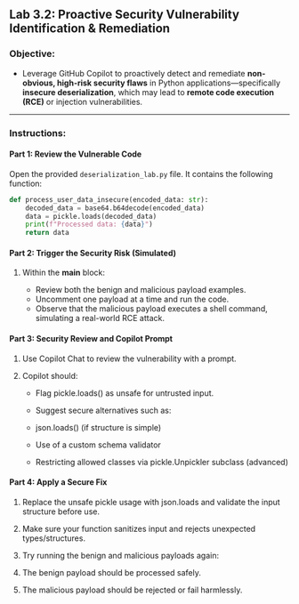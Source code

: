 ##  Lab 3.2: Proactive Security Vulnerability Identification & Remediation

###  Objective:
- Leverage GitHub Copilot to proactively detect and remediate **non-obvious, high-risk security flaws** in Python applications—specifically **insecure deserialization**, which may lead to **remote code execution (RCE)** or injection vulnerabilities.

---

###  Instructions:

####  Part 1: Review the Vulnerable Code

Open the provided `deserialization_lab.py` file. It contains the following function:

```python
def process_user_data_insecure(encoded_data: str):
    decoded_data = base64.b64decode(encoded_data)
    data = pickle.loads(decoded_data)
    print(f"Processed data: {data}")
    return data

```


#### Part 2: Trigger the Security Risk (Simulated)
1. Within the __main__ block:

   -  Review both the benign and malicious payload examples.
   -  Uncomment one payload at a time and run the code.
   -  Observe that the malicious payload executes a shell command, simulating a real-world RCE attack.

#### Part 3: Security Review and Copilot Prompt

1. Use Copilot Chat to review the vulnerability with a prompt.

2. Copilot should:

   -  Flag pickle.loads() as unsafe for untrusted input.

   -  Suggest secure alternatives such as:
   -  json.loads() (if structure is simple)

   -  Use of a custom schema validator

   -  Restricting allowed classes via pickle.Unpickler subclass (advanced)

#### Part 4: Apply a Secure Fix
1. Replace the unsafe pickle usage with json.loads and validate the input structure before use.

2. Make sure your function sanitizes input and rejects unexpected types/structures.

3. Try running the benign and malicious payloads again:

4. The benign payload should be processed safely.

5. The malicious payload should be rejected or fail harmlessly.